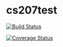 # cs207test

[![Build Status](https://travis-ci.org/jlaasri/cs207test.svg?branch=master)](https://travis-ci.org/jlaasri/cs207test)

[![Coverage Status](https://coveralls.io/repos/github/jlaasri/cs207test/badge.svg?branch=master)](https://coveralls.io/github/jlaasri/cs207test?branch=master)